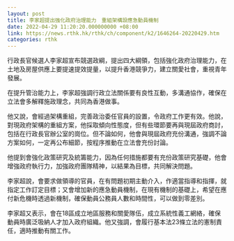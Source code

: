 ```yaml
---
layout: post
title: 李家超提出強化政府治理能力　重組架構設應急動員機制
date: 2022-04-29 11:20:20.000000000 +08:00
link: https://news.rthk.hk/rthk/ch/component/k2/1646264-20220429.htm
categories: rthk
---
```


行政長官候選人李家超宣布競選政綱，提出四大綱領，包括強化政府治理能力，在土地及房屋供應上要提速提效提量，以提升香港競爭力，建立關愛社會，重視青年發展。

在提升管治能力上，李家超強調行政立法關係要有良性互動，多溝通協作，確保在立法會多解釋施政理念，共同為香港做事。

他又說，會經過架構重組，完善政治委任官員的設置，令政府工作更有效。他說，對現政府架構的重組方案，他採取傾向性態度，但有些環節要再與現屆政府商討，包括在行政長官辦公室的崗位。但不論如何，他會與現屆政府充份溝通，強調不論方案如何，一定再公布細節，按程序推動在立法會充份討論。 

他提到會強化政策研究及統籌能力，因為任何措施都要有充份政策研究基礎，他會增強政府執行力，加強政府團隊精神，以結果為目標，共同解決問題。

李家超說，會要求做領導的官員，在有問題初期主動介入，作適當指導和指揮，就指定工作訂定目標；又會增加新的應急動員機制，在現有機制的基礎上，希望在應付新危機時透過新機制，確保動員公務員人數和時間性，可以做到零差別。

李家超又表示，會在18區成立地區服務和關愛隊伍，成立系統性義工網絡，確保動員時廣泛吸納人才加入政府組織。他又強調，會履行基本法23條立法的憲制責任，適時推動有關工作。
